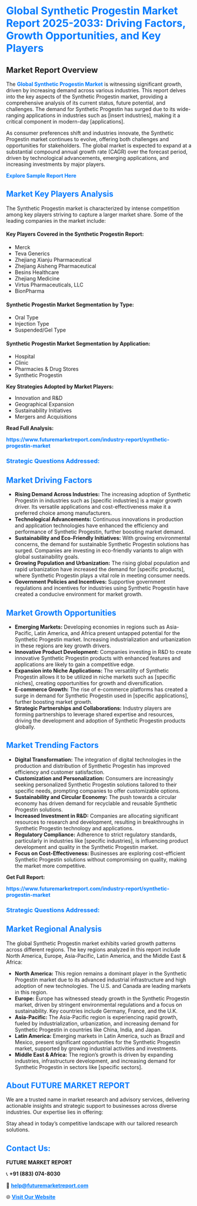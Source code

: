 <h1 style="color: #007BFF;">Global Synthetic Progestin Market Report 2025-2033: Driving Factors, Growth Opportunities, and Key Players</h1>

<section id="overview">
<h2>Market Report Overview</h2>
<p>The <a href="https://www.futuremarketreport.com/industry-report/synthetic-progestin-market" style="color: #007BFF; text-decoration: none;"><strong>Global Synthetic Progestin Market</strong></a> is witnessing significant growth, driven by increasing demand across various industries. This report delves into the key aspects of the Synthetic Progestin market, providing a comprehensive analysis of its current status, future potential, and challenges. The demand for Synthetic Progestin has surged due to its wide-ranging applications in industries such as [insert industries], making it a critical component in modern-day [applications].</p>
<p>As consumer preferences shift and industries innovate, the Synthetic Progestin market continues to evolve, offering both challenges and opportunities for stakeholders. The global market is expected to expand at a substantial compound annual growth rate (CAGR) over the forecast period, driven by technological advancements, emerging applications, and increasing investments by major players.</p>
</section>

<section id="overview">
<p><a href="https://www.futuremarketreport.com/request-sample/reportId=127000" style="color: #007BFF; text-decoration: none;"><strong>Explore Sample Report Here</strong></a></p>
</section>

<section id="key-players">
<h2 style="color: #007BFF;">Market Key Players Analysis</h2>
<p>The Synthetic Progestin market is characterized by intense competition among key players striving to capture a larger market share. Some of the leading companies in the market include:</p>
<h4>Key Players Covered in the Synthetic Progestin Report:</h4>
<ul><li>Merck</li><li>Teva Generics</li><li>Zhejiang Xianju Pharmaceutical</li><li>Zhejiang Aisheng Pharmaceutical</li><li>Besins Healthcare</li><li>Zhejiang Medicine</li><li>Virtus Pharmaceuticals, LLC</li><li>BionPharma</li></ul>
<h4>Synthetic Progestin Market Segmentation by Type:</h4>
<ul><li>Oral Type</li><li>Injection Type</li><li>Suspended/Gel Type</li></ul>

<h4>Synthetic Progestin Market Segmentation by Application:</h4>
<ul><li>Hospital</li><li>Clinic</li><li>Pharmacies &amp; Drug Stores</li><li>Synthetic Progestin</li></ul>
<p><strong>Key Strategies Adopted by Market Players:</strong></p>
<ul>
<li>Innovation and R&D</li>
<li>Geographical Expansion</li>
<li>Sustainability Initiatives</li>
<li>Mergers and Acquisitions</li>
</ul>
</section>

<section>
<p><strong>Read Full Analysis: </strong></p><a href="https://www.futuremarketreport.com/industry-report/synthetic-progestin-market" style="color: #007BFF; text-decoration: none;"><strong>https://www.futuremarketreport.com/industry-report/synthetic-progestin-market</strong></a>
<h3 style="color: #007BFF;">Strategic Questions Addressed:</h3>
</section>

<section id="driving-factors">
<h2 style="color: #007BFF;">Market Driving Factors</h2>
<ul>
<li><strong>Rising Demand Across Industries:</strong> The increasing adoption of Synthetic Progestin in industries such as [specific industries] is a major growth driver. Its versatile applications and cost-effectiveness make it a preferred choice among manufacturers.</li>
<li><strong>Technological Advancements:</strong> Continuous innovations in production and application technologies have enhanced the efficiency and performance of Synthetic Progestin, further boosting market demand.</li>
<li><strong>Sustainability and Eco-Friendly Initiatives:</strong> With growing environmental concerns, the demand for sustainable Synthetic Progestin solutions has surged. Companies are investing in eco-friendly variants to align with global sustainability goals.</li>
<li><strong>Growing Population and Urbanization:</strong> The rising global population and rapid urbanization have increased the demand for [specific products], where Synthetic Progestin plays a vital role in meeting consumer needs.</li>
<li><strong>Government Policies and Incentives:</strong> Supportive government regulations and incentives for industries using Synthetic Progestin have created a conducive environment for market growth.</li>
</ul>
</section>

<section id="growth-opportunities">
<h2 style="color: #007BFF;">Market Growth Opportunities</h2>
<ul>
<li><strong>Emerging Markets:</strong> Developing economies in regions such as Asia-Pacific, Latin America, and Africa present untapped potential for the Synthetic Progestin market. Increasing industrialization and urbanization in these regions are key growth drivers.</li>
<li><strong>Innovative Product Development:</strong> Companies investing in R&D to create innovative Synthetic Progestin products with enhanced features and applications are likely to gain a competitive edge.</li>
<li><strong>Expansion into Niche Applications:</strong> The versatility of Synthetic Progestin allows it to be utilized in niche markets such as [specific niches], creating opportunities for growth and diversification.</li>
<li><strong>E-commerce Growth:</strong> The rise of e-commerce platforms has created a surge in demand for Synthetic Progestin used in [specific applications], further boosting market growth.</li>
<li><strong>Strategic Partnerships and Collaborations:</strong> Industry players are forming partnerships to leverage shared expertise and resources, driving the development and adoption of Synthetic Progestin products globally.</li>
</ul>
</section>

<section id="trending-factors">
<h2 style="color: #007BFF;">Market Trending Factors</h2>
<ul>
<li><strong>Digital Transformation:</strong> The integration of digital technologies in the production and distribution of Synthetic Progestin has improved efficiency and customer satisfaction.</li>
<li><strong>Customization and Personalization:</strong> Consumers are increasingly seeking personalized Synthetic Progestin solutions tailored to their specific needs, prompting companies to offer customizable options.</li>
<li><strong>Sustainability and Circular Economy:</strong> The push towards a circular economy has driven demand for recyclable and reusable Synthetic Progestin solutions.</li>
<li><strong>Increased Investment in R&D:</strong> Companies are allocating significant resources to research and development, resulting in breakthroughs in Synthetic Progestin technology and applications.</li>
<li><strong>Regulatory Compliance:</strong> Adherence to strict regulatory standards, particularly in industries like [specific industries], is influencing product development and quality in the Synthetic Progestin market.</li>
<li><strong>Focus on Cost-Effectiveness:</strong> Businesses are exploring cost-efficient Synthetic Progestin solutions without compromising on quality, making the market more competitive.</li>
</ul>
</section>

<section>
<p><strong>Get Full Report: </strong></p><a href="https://www.futuremarketreport.com/industry-report/synthetic-progestin-market" style="color: #007BFF; text-decoration: none;"><strong>https://www.futuremarketreport.com/industry-report/synthetic-progestin-market</strong></a>
<h3 style="color: #007BFF;">Strategic Questions Addressed:</h3>
</section>


<section id="regional-analysis">
<h2 style="color: #007BFF;">Market Regional Analysis</h2>
<p>The global Synthetic Progestin market exhibits varied growth patterns across different regions. The key regions analyzed in this report include North America, Europe, Asia-Pacific, Latin America, and the Middle East & Africa:</p>
<ul>
<li><strong>North America:</strong> This region remains a dominant player in the Synthetic Progestin market due to its advanced industrial infrastructure and high adoption of new technologies. The U.S. and Canada are leading markets in this region.</li>
<li><strong>Europe:</strong> Europe has witnessed steady growth in the Synthetic Progestin market, driven by stringent environmental regulations and a focus on sustainability. Key countries include Germany, France, and the U.K.</li>
<li><strong>Asia-Pacific:</strong> The Asia-Pacific region is experiencing rapid growth, fueled by industrialization, urbanization, and increasing demand for Synthetic Progestin in countries like China, India, and Japan.</li>
<li><strong>Latin America:</strong> Emerging markets in Latin America, such as Brazil and Mexico, present significant opportunities for the Synthetic Progestin market, supported by growing industrial activities and investments.</li>
<li><strong>Middle East & Africa:</strong> The region’s growth is driven by expanding industries, infrastructure development, and increasing demand for Synthetic Progestin in sectors like [specific sectors].</li>
</ul>
</section>

<footer>
<h2 style="color: #007BFF;">About FUTURE MARKET REPORT</h2>
<p>We are a trusted name in market research and advisory services, delivering actionable insights and strategic support to businesses across diverse industries. Our expertise lies in offering:</p>

<p>Stay ahead in today’s competitive landscape with our tailored research solutions.</p>

<h2 style="color: #007BFF;">Contact Us:</h2>
<p><strong>FUTURE MARKET REPORT</strong></p>
<p>📞 <strong>+91 (883) 074-8030</strong></p>
<p>📧 <strong><a href="mailto:help@futuremarketreport.com" style="color: #007BFF;">help@futuremarketreport.com</a></strong></p>
<p>🌐 <strong><a href="https://www.futuremarketreport.com/" style="color: #007BFF;">Visit Our Website</a></strong></p>
</footer>
